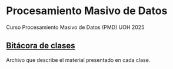 # Procesamiento Masivo de Datos
Curso Procesamiento Masivo de Datos (PMD) UOH 2025

## [Bitácora de clases](https://github.com/adigenova/uohpmd/blob/main/catedra/Clases.2025.md)
Archivo que describe el material presentado en cada clase.
